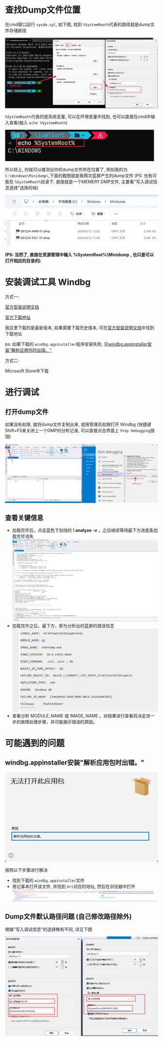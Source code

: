 # 查找Dump文件位置

在cmd窗口运行 `sysdm.cpl`, 如下图, 找到 `%SystemRoot%`代表的路径就是dump文件存储路径

![1723631341043](image/5.蓝屏minidump分析/1723631341043.png)

`%SystemRoot%`代表的是系统变量, 可以在环境变量中找到, 也可以直接在cmd中输入查看(输入 `echo %SystemRoot%`)

![1723631610730](image/5.蓝屏minidump分析/1723631610730.png)

所以综上, 你就可以推测出你的dump文件所在位置了, 例如我的为 `C:\Windows\Minidump\`,下面的截图就是我两次蓝屏产生的dump文件 (PS: 也有可能在 `%SystemRoot%`目录下, 直接就是一个MEMERY.DMP文件, 主要看"写入调试信息选择"选择的啥)

![1723633505389](image/5.蓝屏minidump分析/1723633505389.png)

**(PS: 当然了, 直接在资源管理中输入 %SystemRoot%\Minidump , 也只是可以打开相应的目录的)**

# 安装调试工具 Windbg

方式一:

[官方安装说明文档](https://learn.microsoft.com/zh-cn/windows-hardware/drivers/debugger/)

[官方下载地址](https://aka.ms/windbg/download)

我这里下载的是最新版本, 如果需要下载历史版本, 可在[官方安装说明文档](https://learn.microsoft.com/zh-cn/windows-hardware/drivers/debugger/)中找到下载地址

ps: 如果下载的 `windbg.appinstaller`程序安装失败, 见[windbg.appinstaller安装&#34;解析应用包时出错。&#34;](#windbgappinstaller安装解析应用包时出错)

方式二:

Microsoft Store中下载

# 进行调试

## 打开dump文件

如果没有权限, 就将dump文件复制出来, 或用管理员权限打开 Windbg  (快捷键Shift+F5来关闭上一个DMP的分析记录, 可以直接点击界面上 `Stop Debugging`按钮)

![1723633711007](image/5.蓝屏minidump分析/1723633711007.png)

## 查看关键信息

- 加载完毕后，点击蓝色下划线的 **! analyze -v** ，之后继续等待最下方进度条加载完毕消失![1723636951729](image/5.蓝屏minidump分析/1723636951729.png)
- 加载完毕之后，最下方，即为分析出的蓝屏的错误信息![1723636971881](image/5.蓝屏minidump分析/1723636971881.png)
- 查看分析 MODULE_NAME 或 IMAGE_NAME 。对结果进行查看将决定进一步的故障处理步骤，并可能揭示错误的原因。

# 可能遇到的问题

## windbg.appinstaller安装"解析应用包时出错。"

![1723632814174](image/5.蓝屏minidump分析/1723632814174.png)

按照以下步骤进行解决

- 找到下载的 `windbg.appinstaller`文件
- 用记事本打开该文件, 并找到 `Uri`对应的地址, 然后在浏览器中打开![1723632997998](image/5.蓝屏minidump分析/1723632997998.png)

## Dump文件默认路径问题 (自己修改路径除外)

根据"写入调试信息"的选择略有不同, 详见下图

![1723634843164](image/5.蓝屏minidump分析/1723634843164.png)
